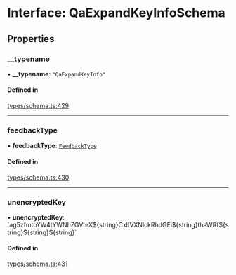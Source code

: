 # Interface: QaExpandKeyInfoSchema

## Properties

### \_\_typename

• **\_\_typename**: ``"QaExpandKeyInfo"``

#### Defined in

[types/schema.ts:429](https://github.com/bhavjitChauhan/khan-api/blob/b7f7b44b/src/types/schema.ts#L429)

___

### feedbackType

• **feedbackType**: [`FeedbackType`](api/enums/FeedbackType.md)

#### Defined in

[types/schema.ts:430](https://github.com/bhavjitChauhan/khan-api/blob/b7f7b44b/src/types/schema.ts#L430)

___

### unencryptedKey

• **unencryptedKey**: \`ag5zfmtoYW4tYWNhZGVteX$\{string}CxIIVXNlckRhdGEi$\{string}thaWRf$\{string}$\{string}$\{string}\`

#### Defined in

[types/schema.ts:431](https://github.com/bhavjitChauhan/khan-api/blob/b7f7b44b/src/types/schema.ts#L431)
